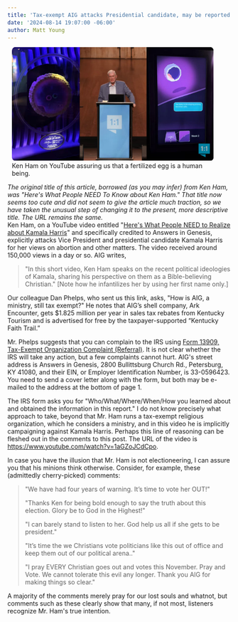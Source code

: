 ```yaml
---
title: 'Tax-exempt AIG attacks Presidential candidate, may be reported to IRS'
date: '2024-08-14 19:07:00 -06:00'
author: Matt Young
---
```


<figure class="on-the-left-side" style="margin-top: 10px; margin-right: 40px; margin-bottom: 10px; margin-left: 10px;">
<img src="/uploads/2024/Ham_Video_600.jpg" alt="Ken Ham on his video"/>
<figcaption><a href=""></a>Ken Ham on YouTube assuring us that a fertilized egg is a human being.
</figcaption>
</figure>

<i>The original title of this article, borrowed (as you may infer) from Ken Ham, was "Here's What People NEED To Know about Ken Ham." That title now seems too cute and did not seem to give the article much traction, so we have taken the unusual step of changing it to the present, more descriptive title. The URL remains the same. </i>
<br/>
Ken Ham, on a YouTube video entitled "<a href="https://youtu.be/1aGZoJCdCpo?si=8iLpBwawPiOYOYbE">Here's What People NEED to Realize about Kamala Harris</a>" and specifically credited to Answers in Genesis, explicitly attacks Vice President and presidential candidate Kamala Harris for her views on abortion and other matters. The video received around 150,000 views in a day or so. AIG writes,

<blockquote><p>"In this short video, Ken Ham speaks on the recent political ideologies of Kamala, sharing his perspective on them as a Bible-believing Christian." [Note how he infantilizes her by using her first name only.]</p></blockquote>

Our colleague Dan Phelps, who sent us this link, asks, "How is AIG, a ministry, still tax exempt?" He notes that AIG’s shell company, Ark Encounter, gets $1.825 million per year in sales tax rebates from Kentucky Tourism and is advertised for free by the taxpayer-supported “Kentucky Faith Trail.” 

Mr. Phelps suggests that you can complain to the IRS using <a href="https://www.irs.gov/pub/irs-pdf/f13909.pdf">Form 13909, Tax-Exempt Organization Complaint (Referral)</a>. It is not clear whether the IRS will take any action, but a few complaints cannot hurt. AIG's street address is Answers in Genesis, 2800 Bullittsburg Church Rd., Petersburg, KY 41080, and their EIN, or Employer Identification Number, is 33-0596423.  You need to send a cover letter along with the form, but both may be e-mailed to the address at the bottom of page 1.

The IRS form asks you for "Who/What/Where/When/How you learned about and obtained the information in this report." I do not know precisely what approach to take, beyond that Mr. Ham runs a tax-exempt religious organization, which he considers a ministry, and in this video he is implicitly campaigning against Kamala Harris. Perhaps this line of reasoning can be fleshed out in the comments to this post. The URL of the video is https://www.youtube.com/watch?v=1aGZoJCdCpo.

In case you have the illusion that Mr. Ham is not electioneering, I can assure you that his minions think otherwise. Consider, for example, these (admittedly cherry-picked) comments:

<!--more-->

<blockquote><p>"We have had four years of warning. It’s time to vote her OUT!" </p>

<p>"Thanks Ken for being bold enough to say the truth about this election. Glory be to God in the Highest!" </p>

<p>"I can barely stand to listen to her. God help us all if she gets to be president." </p>

<p> "It’s time the we Christians vote politicians like this out of office and keep them out of our political arena.."</p>

<p>"I pray EVERY Christian goes out and votes this November. Pray and Vote. We cannot tolerate this evil any longer. Thank you AIG for making things so clear."</p> </blockquote>

A majority of the comments merely pray for our lost souls and whatnot, but comments such as these clearly show that many, if not most, listeners recognize Mr. Ham's true intention.

 


